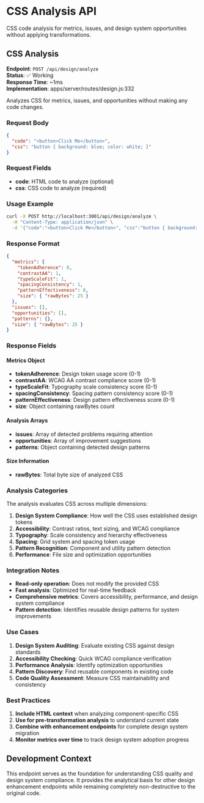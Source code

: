 # CSS Analysis API

CSS code analysis for metrics, issues, and design system opportunities without applying transformations.

## CSS Analysis

**Endpoint**: `POST /api/design/analyze`  
**Status**: ✅ Working  
**Response Time**: ~1ms  
**Implementation**: apps/server/routes/design.js:332

Analyzes CSS for metrics, issues, and opportunities without making any code changes.

### Request Body

```json
{
  "code": "<button>Click Me</button>",
  "css": "button { background: blue; color: white; }"
}
```

### Request Fields

- **code**: HTML code to analyze (optional)
- **css**: CSS code to analyze (required)

### Usage Example

```bash
curl -X POST http://localhost:3001/api/design/analyze \
  -H "Content-Type: application/json" \
  -d '{"code":"<button>Click Me</button>", "css":"button { background: blue; }"}'
```

### Response Format

```json
{
  "metrics": {
    "tokenAdherence": 0,
    "contrastAA": 1,
    "typeScaleFit": 1,
    "spacingConsistency": 1,
    "patternEffectiveness": 0,
    "size": { "rawBytes": 25 }
  },
  "issues": [],
  "opportunities": [],
  "patterns": {},
  "size": { "rawBytes": 25 }
}
```

### Response Fields

#### Metrics Object

- **tokenAdherence**: Design token usage score (0-1)
- **contrastAA**: WCAG AA contrast compliance score (0-1)
- **typeScaleFit**: Typography scale consistency score (0-1)
- **spacingConsistency**: Spacing pattern consistency score (0-1)
- **patternEffectiveness**: Design pattern effectiveness score (0-1)
- **size**: Object containing rawBytes count

#### Analysis Arrays

- **issues**: Array of detected problems requiring attention
- **opportunities**: Array of improvement suggestions
- **patterns**: Object containing detected design patterns

#### Size Information

- **rawBytes**: Total byte size of analyzed CSS

### Analysis Categories

The analysis evaluates CSS across multiple dimensions:

1. **Design System Compliance**: How well the CSS uses established design tokens
2. **Accessibility**: Contrast ratios, text sizing, and WCAG compliance
3. **Typography**: Scale consistency and hierarchy effectiveness
4. **Spacing**: Grid system and spacing token usage
5. **Pattern Recognition**: Component and utility pattern detection
6. **Performance**: File size and optimization opportunities

### Integration Notes

- **Read-only operation**: Does not modify the provided CSS
- **Fast analysis**: Optimized for real-time feedback
- **Comprehensive metrics**: Covers accessibility, performance, and design system compliance
- **Pattern detection**: Identifies reusable design patterns for system improvements

### Use Cases

1. **Design System Auditing**: Evaluate existing CSS against design standards
2. **Accessibility Checking**: Quick WCAG compliance verification
3. **Performance Analysis**: Identify optimization opportunities
4. **Pattern Discovery**: Find reusable components in existing code
5. **Code Quality Assessment**: Measure CSS maintainability and consistency

### Best Practices

1. **Include HTML context** when analyzing component-specific CSS
2. **Use for pre-transformation analysis** to understand current state
3. **Combine with enhancement endpoints** for complete design system migration
4. **Monitor metrics over time** to track design system adoption progress

## Development Context

This endpoint serves as the foundation for understanding CSS quality and design system compliance. It provides the analytical basis for other design enhancement endpoints while remaining completely non-destructive to the original code.
